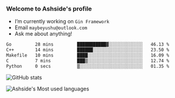 ### Welcome to Ashside's profile

- I’m currently working on `Gin Framework`
- Email `maybeyushu@outlook.com`
- Ask me about anything!

<!--START_SECTION:waka-->

```txt
Go         28 mins         ███████████▓░░░░░░░░░░░░░   46.13 %
C++        14 mins         ██████░░░░░░░░░░░░░░░░░░░   23.50 %
Makefile   10 mins         ████░░░░░░░░░░░░░░░░░░░░░   16.09 %
C          7 mins          ███▒░░░░░░░░░░░░░░░░░░░░░   12.74 %
Python     0 secs          ▒░░░░░░░░░░░░░░░░░░░░░░░░   01.35 %
```

<!--END_SECTION:waka-->

![GitHub stats](https://github-readme-stats.vercel.app/api?username=Ashside)

![Ashside's Most used languages](https://github-readme-stats.vercel.app/api/top-langs/?username=Ashside&layout=compact&hide_border=true&langs_count=10)


